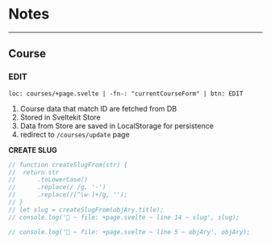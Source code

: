 # Notes

---

## Course

### EDIT

`loc: courses/+page.svelte | -fn-: "currentCourseForm" | btn: EDIT`

1. Course data that match ID are fetched from DB
2. Stored in Sveltekit Store
3. Data from Store are saved in LocalStorage for persistence
4. redirect to `/courses/update` page

**CREATE SLUG**

```js
// function createSlugFrom(str) {
// 	return str
// 		.toLowerCase()
// 		.replace(/ /g, '-')
// 		.replace(/[^\w-]+/g, '');
// }
// let slug = createSlugFrom(objAry.title);
// console.log('🚀 ~ file: +page.svelte ~ line 14 ~ slug', slug);

// console.log('🚀 ~ file: +page.svelte ~ line 5 ~ objAry', objAry);
```
